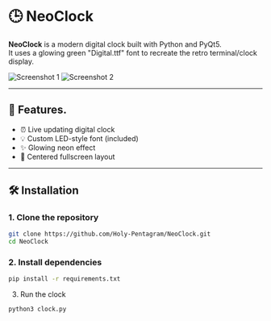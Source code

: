 # 🕒 NeoClock

**NeoClock** is a modern digital clock built with Python and PyQt5.  
It uses a glowing green "Digital.ttf" font to recreate the retro terminal/clock display.

![Screenshot 1](Screenshot_2025-07-12_16-59-20.png)
![Screenshot 2](Screenshot_2025-07-12_17-00-07.png)

---

## 🚀 Features.

- ⏰ Live updating digital clock
- 💡 Custom LED-style font (included)
- ✨ Glowing neon effect
- 🎯 Centered fullscreen layout

---

## 🛠️ Installation

### 1. Clone the repository
```bash
git clone https://github.com/Holy-Pentagram/NeoClock.git
cd NeoClock
```
### 2. Install dependencies
```bash
pip install -r requirements.txt
```
3. Run the clock
```bash
python3 clock.py
```
